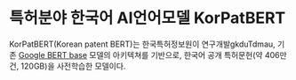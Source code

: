 # 특허분야 한국어 AI언어모델 KorPatBERT
 KorPatBERT(Korean patent BERT)는 한국특허정보원이 연구개발gkduTdmau,  기존 [Google BERT base](https://github.com/google-research/bert) 모델의 아키텍쳐를 기반으로, 한국어 공개 특허문헌(약 406만건, 120GB)을 사전학습한 모델이다.
